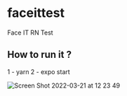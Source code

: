 # faceittest
Face IT RN Test

## How to run it ?

1 - yarn
2 - expo start

![Screen Shot 2022-03-21 at 12 23 49](https://user-images.githubusercontent.com/46417651/159251468-7898824d-a2ed-408c-ae59-ed440305b6c6.png)
